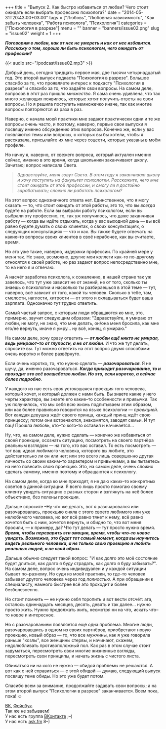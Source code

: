 +++
title = "Выпуск 2. Как быстро избавиться от любви? Чего стоит ожидать если выбрать профессию психолога?"
date = "2014-05-31T20:43:00+03:00"
tags = ["Любовь", "Любовная зависимость", "Как забыть человека", "Работа психолога", "Психология"]
categories = ["Психология в разрезе"]
menu = ""
banner = "banners/issue02.png"
slug = "issue02"
weight = 1
+++

***Поговорим о любви, как от нее не умереть и как от нее избавится. Расскажу о том, хорошо ли быть психологом, чего ожидать от профессии?***

{{< audio src="/podcast/issue02.mp3" >}}

Добрый день, сегодня тридцать первое мая, две тысячи четырнадцатый год. Это второй выпуск подкаста "Психология в разрезе". Большое спасибо за то, что проявляете интерес к подкасту "Психология в разрезе" и спасибо за то, что задаёте свои вопросы. На самом деле, вопросов в этот раз пришло *множество*. Я сама очень удивлена, что так много желающих появилось, которые хотят получить ответы на свои вопросы. Но я решила поступить немножечко иначе, так как многие вопросы повторяются из раза в раз. 

Наверно, с начала моей практики мне задают практически одни и те же вопросы очень часто, и поэтому, наверно, первые свои выпуски я посвящу именно обсуждению этих вопросов. Конечно же, если у вас появляются темы или вопросы, о которых вы бы хотели, чтобы я рассказала, присылайте их мне через соцсети, которые указаны в моём профиле.
<!--more-->

Но начну я, наверно, от свежего вопроса, который актуален именно сейчас, именно в это время, когда школьники заканчивают школу. Зачитаю; вопрос написала Света.

>*Здравствуйте, меня зовут Света. В этом году я заканчиваю школу и хочу поступить на факультет психологии. Расскажите, чего мне стоит ожидать от этой профессии, и смогу ли я достойно зарабатывать; сложно ли работать психологом?*

На этот вопрос однозначного ответа нет. Единственное, что я могу сказать — то, что стоит ожидать от этой работы, это то, что вы *всегда* будете на работе. Если вы выбрали работу психологом, если вы выбрали эту профессию, то, так уж получилось, что даже заканчивая работу — когда вы идёте отдыхать, когда у вас выходной день — вы всё равно будете думать о своих клиентах, о своих консультациях, о следующих консультациях — что и как. Вы также будете отвечать на какие–то вопросы своих клиентов в своё нерабочее, как вы считаете, время.

Но это уже такие, наверно, издержки профессии. По крайней мере у меня так. Не знаю, возможно, другие мои коллеги как–то по–другому относятся к своей работе, но раз задают вопрос непосредственно мне, то на него я и отвечаю.

А насчёт заработка психолога, к сожалению, в нашей стране так уж завелось, что тут уже зависит не от знаний, не от того, сколько ты знаешь о психологии и насколько ты разбираешься в этой теме — тут, наверно, всё зависит от того, какой ты человек. Сколько в тебе, там, смелости, наглости, хитрости — от этого и складываться будет ваша зарплата. Однозначно тут трудно ответить.

Самый частый запрос, с которым люди обращаются ко мне, это, примерно, звучит следующим образом: "Здравствуйте, я умираю от любви, не могу, не знаю, что мне делать, он/она меня бросила, как мне его/её вернуть, иначе я умру… ну всё, конец, я умираю."

На самом деле, хочу сразу ответить — ***от любви ещё никто не умирал, ведь умирают–то от глупости, а не от любви***. И что же тут делать, спросите вы. Тут можно ответить на этот вопрос двумя способами: очень коротко и более развёрнуто.

Если очень коротко, то, что нужно сделать — ***разочароваться***. Я не шучу, да, именно разочароваться. ***Когда приходит разочарование, то и проходит это всё волшебство любви. Но это, если коротко, а сейчас более подробно***.

У каждого из нас есть своя устоявшаяся проекция того человека, который хочет, и который должен с нами быть. Вы знаете какие у него черты характера, вы знаете его какие–то особенности и привычки. Так уж получилось, что мы себя всю жизнь подпитываем этим образом, или как более правильно говорится на языке психологии — *проекцией*. Вот каждая девушка ждёт своего принца, каждый принц ждёт свою принцессу; потом они встречаются, знакомятся, заводят семьи. И тут бац! Прошла любовь, кто–то кого–то оставил и начинается…

Ну, что, на самом деле, нужно сделать — конечно же избавиться от своей проекции, осознать ситуацию, посмотреть на своего партнёра реальным взглядом — на того, кто вас оставил. То есть посмотреть — тот ваш идеал любимого человека, которого вы любите, это действительно ли он или нет; или это всего лишь совершенно другая личность со своим каким–то характером и привычками, а вы пытаетесь на него повесить свою проекцию. Это, на самом деле, очень сложно сделать самому, именно поэтому и обращаются к психологу.

На самом деле, когда ко мне приходят, я не даю каких–то конкретных советов в данной ситуации. Я всего лишь просто помогаю своему клиенту увидеть ситуацию с разных сторон и взглянуть на неё более объективно, без пелены проекции.

Дальше спросите –Ну что же делать, вот я разочаровался или разочаровалась, проекцию сняла с этого своего любимого или уже нелюбимого человека, но вот всё равно тянет к нему, всё равно хочется быть с ним, хочется вернуть, и обидно то, что вот меня бросили, — к примеру, да? Что тут делать — тут просто нужно время. ***Время, чтобы переварить эти эмоции, время, чтобы что–то новое увидеть. Возможно, это будет тот самый момент, когда вы научитесь видеть реального человека, а не только свою проекцию и любить реальных людей, а не свой образ.***

Дальше обычно следует такой вопрос: "И как долго это моё состояние будет длиться, как долго я буду страдать, как долго я буду забывать?". На самом деле, вопрос очень индивидуален и у каждой ситуации бывает по–разному. Но судя из моей практики, то где–то человек забывает другого человека через год *полностью*. А при обращении к специалисту, намного быстрее всё это проходит и более безболезненно.

Но стоит помнить — не нужно себя торопить и вот вести отсчёт: ага, осталось одиннадцать месяцев, десять, девять и так далее… нужно просто жить. Нужно продолжать жить, несмотря ни на что, искать что–то новое и интересное.

Но с разочарованием появляется ещё одна проблема. Многие люди, разочаровавшись в одном из своих партнёров, приобретают новую проекцию, новый образ — то, что все мужчины, как я уже говорила раньше "козлы", все женщины стервы, и начинают, скажем, недолюбливать противоположный пол. Как раз в этом случае стоит задуматься, пересмотреть свои многие жизненные взгляды, пересмотреть свои принципы, и начать жизнь с чистого листа.

Обижаться ни на кого не нужно — обидой проблемы не решаются. А вот как с ней справиться — с этой обидой — думаю, следующий выпуск посвящу теме обиды. Но это уже будет потом.

Спасибо всем за внимание, продолжайте задавать свои вопросы; а на этом второй выпуск "Психологии в разрезе" заканчивается. Всем пока, пока! ☺


<a href="https://vk.com/sunnybunnyf">ВК</a>, <a href="https://www.facebook.com/SunnyBunnyF">Фейсбук</a>.<br>
Так же не забываем!<br>
У нас есть группа <a href="https://vk.com/fpsiholog">ВКонтакте</a> ;–)<br>
У нас есть <a href="http://ask.fm/fpsiholog">ask.fm</a> 8–)